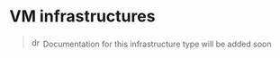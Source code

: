 # VM infrastructures
> <img src="../assets/img/info.png" alt="drawing" width="16" style="margin-top: 3px; margin-bottom: -3px"/> Documentation for this infrastructure type will be added soon

